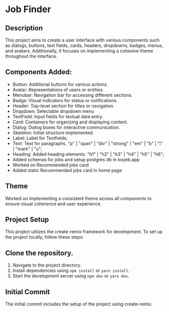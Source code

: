 # Job Finder

## Description

This project aims to create a user interface with various components such as dialogs, buttons, text fields, cards, headers, dropdowns, badges, menus, and avatars. Additionally, it focuses on implementing a cohesive theme throughout the interface.

## Components Added:

- Button: Additional buttons for various actions.
- Avatar: Representations of users or entities.
- Menubar: Navigation bar for accessing different sections.
- Badge: Visual indicators for status or notifications.
- Header: Top-level section for titles or navigation.
- Dropdown: Selectable dropdown menu
- TextField: Input fields for textual data entry.
- Card: Containers for organizing and displaying content.
- Dialog: Dialog boxes for interactive communication.
- Skeleton: Initial structure implemented.
- Label: Label for Textfields.
- Text: Text for paragraphs. "p" | "span" | "div" | "strong" | "em" | "b" | "i" | "mark" | "u";
- Heading: Added heading elements. "h1" | "h2" | "h3" | "h4" | "h5" | "h6";
- Added schemas for jobs and setup postgres db in koyeb.app
- Worked on Recommended jobs card
- Added static Recommended jobs card in home page 

## Theme

Worked on implementing a consistent theme across all components to ensure visual coherence and user experience.

## Project Setup

This project utilizes the create-remix framework for development. To set up the project locally, follow these steps:

## Clone the repository.

1. Navigate to the project directory.
2. Install dependencies using `npm install` or `yarn install`.
3. Start the development server using `npm dev` or `yarn dev`.

## Initial Commit

The initial commit includes the setup of the project using create-remix.
